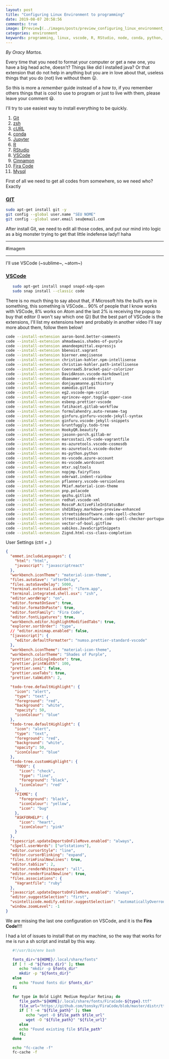 ```yaml
---
layout: post
title: "Configuring Linux Environment to programming"
date: 2019-08-07 20:58:56
comments: true
image: [Preview](../images/posts/preview_configuring_linux_environment_to_programming.jpg)
categories: environment
keywords: programming, linux, vscode, R, RStudio, node, conda, python, jupyter, Fira Code, java
---
```


_By Oracy Martos._

Every time that you need to format your computer or get a new one, you have a big head ache, doesn't? Things like did I installed java? Or that extension that do not help in anything but you are in love about that, useless things that you do (not) live without them 😛.

So this is more a _remember_ guide instead of a _how to_, if you remember others things that is cool to use to program or just to live with them, please leave your comment 😃.

I'll try to use easiest way to install everything to be quickly.

1. [Git](#git)
2. [zsh](#zsh)
3. [cURL](#curl)
4. [conda](#conda)
5. [Jupyter](#jupyter)
6. [R](#r)
7. [RStudio](#rstudio)
8. [VSCode](#vscode)
9. [Cinnamon](#cinnamon)
10. [Fira Code](#firacode)
11. [Mysql](#mysql)

First of all we need to get all codes from somewhere, so we need who? Exactly

### [GIT](https://git-scm.com/download/linux)

```bash
sudo apt-get install git -y
git config --global user.name "SEU NOME"
git config --global user.email seu@email.com
```

After install Git, we need to edit all those codes, and put our mind into logic as a big monster trying to get that little indefense lady!! haha

---

#imagem

---

I'll use VSCode (~sublime~, ~atom~)

### [VSCode](https://code.visualstudio.com/)

```bash
   sudo apt-get install snapd snapd-xdg-open
   sudo snap install --classic code
```

There is no much thing to say about that, if Microsoft hits the bull’s eye in something, this something is VSCode... 90% of people that I know works with VSCode, 8% works on Atom and the last 2% is receiving the popup to buy that editor (I won't say which one 😛)
But the best part of VSCode is the extensions, I'll list my extensions here and probably in another video I'll say more about them, follow them below!

```bash
code --install-extension aaron-bond.better-comments
code --install-extension ahmadawais.shades-of-purple
code --install-extension amandeepmittal.expressjs
code --install-extension bbenoist.vagrant
code --install-extension bierner.emojisense
code --install-extension christian-kohler.npm-intellisense
code --install-extension christian-kohler.path-intellisense
code --install-extension CoenraadS.bracket-pair-colorizer
code --install-extension DavidAnson.vscode-markdownlint
code --install-extension dbaeumer.vscode-eslint
code --install-extension donjayamanne.githistory
code --install-extension eamodio.gitlens
code --install-extension eg2.vscode-npm-script
code --install-extension eprincev-egor.toggle-upper-case
code --install-extension esbenp.prettier-vscode
code --install-extension fatihacet.gitlab-workflow
code --install-extension formulahendry.auto-rename-tag
code --install-extension ginfuru.ginfuru-vscode-jekyll-syntax
code --install-extension ginfuru.vscode-jekyll-snippets
code --install-extension Gruntfuggly.todo-tree
code --install-extension HookyQR.beautify
code --install-extension jasonn-porch.gitlab-mr
code --install-extension marcostazi.VS-code-vagrantfile
code --install-extension ms-azuretools.vscode-cosmosdb
code --install-extension ms-azuretools.vscode-docker
code --install-extension ms-python.python
code --install-extension ms-vscode.azure-account
code --install-extension ms-vscode.wordcount
code --install-extension mtxr.sqltools
code --install-extension nopjmp.fairyfloss
code --install-extension oderwat.indent-rainbow
code --install-extension pflannery.vscode-versionlens
code --install-extension PKief.material-icon-theme
code --install-extension pnp.polacode
code --install-extension qezhu.gitlink
code --install-extension redhat.vscode-xml
code --install-extension RoscoP.ActiveFileInStatusBar
code --install-extension shd101wyy.markdown-preview-enhanced
code --install-extension streetsidesoftware.code-spell-checker
code --install-extension streetsidesoftware.code-spell-checker-portuguese-brazilian
code --install-extension vector-of-bool.gitflow
code --install-extension xabikos.JavaScriptSnippets
code --install-extension Zignd.html-css-class-completion
```

User Settings (ctrl + ,)

```json
{
  "emmet.includeLanguages": {
    "html": "html",
    "javascript": "javascriptreact"
  },
  "workbench.iconTheme": "material-icon-theme",
  "files.autoSave": "afterDelay",
  "files.autoSaveDelay": 5000,
  "terminal.external.osxExec": "iTerm.app",
  "terminal.integrated.shell.osx": "zsh",
  "editor.wordWrap": "on",
  "editor.formatOnSave": true,
  "editor.formatOnPaste": true,
  "editor.fontFamily": "Fira Code",
  "editor.fontLigatures": true,
  "workbench.editor.highlightModifiedTabs": true,
  "explorer.sortOrder": "type",
  // "editor.minimap.enabled": false,
  "[javascript]": {
    "editor.defaultFormatter": "numso.prettier-standard-vscode"
  },
  "workbench.iconTheme": "material-icon-theme",
  "workbench.colorTheme": "Shades of Purple",
  "prettier.jsxSingleQuote": true,
  "prettier.printWidth": 100,
  "prettier.semi": false,
  "prettier.useTabs": true,
  "prettier.tabWidth": 2,

  "todo-tree.defaultHighlight": {
    "icon": "alert",
    "type": "text",
    "foreground": "red",
    "background": "white",
    "opacity": 50,
    "iconColour": "blue"
  },
  "todo-tree.defaultHighlight": {
    "icon": "alert",
    "type": "text",
    "foreground": "red",
    "background": "white",
    "opacity": 50,
    "iconColour": "blue"
  },
  "todo-tree.customHighlight": {
    "TODO": {
      "icon": "check",
      "type": "line",
      "foreground": "black",
      "iconColour": "red"
    },
    "FIXME": {
      "foreground": "black",
      "iconColour": "yellow",
      "icon": "bug"
    },
    "ASKFORHELP": {
      "icon": "heart",
      "iconColour": "pink"
    }
  },
  "typescript.updateImportsOnFileMove.enabled": "always",
  "cSpell.userWords": ["urlstations"],
  "editor.cursorStyle": "line",
  "editor.cursorBlinking": "expand",
  "files.trimFinalNewlines": true,
  "editor.tabSize": 2,
  "editor.renderWhitespace": "all",
  "editor.renderFinalNewline": true,
  "files.associations": {
    "Vagrantfile": "ruby"
  },
  "javascript.updateImportsOnFileMove.enabled": "always",
  "editor.suggestSelection": "first",
  "vsintellicode.modify.editor.suggestSelection": "automaticallyOverrodeDefaultValue",
  "window.zoomLevel": -1
}
```

We are missing the last one configuration on VSCode, and it is the **Fira Code**!!!!

I had a lot of issues to install that on my machine, so the way that works for me is run a sh script and install by this way.

```bash
   #!/usr/bin/env bash

   fonts_dir="${HOME}/.local/share/fonts"
   if [ ! -d "${fonts_dir}" ]; then
      echo "mkdir -p $fonts_dir"
      mkdir -p "${fonts_dir}"
   else
      echo "Found fonts dir $fonts_dir"
   fi

   for type in Bold Light Medium Regular Retina; do
      file_path="${HOME}/.local/share/fonts/FiraCode-${type}.ttf"
      file_url="https://github.com/tonsky/FiraCode/blob/master/distr/ttf/FiraCode-${type}.ttf?raw=true"
      if [ ! -e "${file_path}" ]; then
         echo "wget -O $file_path $file_url"
         wget -O "${file_path}" "${file_url}"
      else
      echo "Found existing file $file_path"
      fi;
   done

   echo "fc-cache -f"
   fc-cache -f
```
